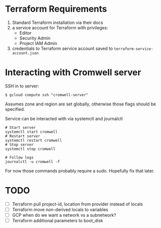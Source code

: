 # Terraform Requirements

1. Standard Terraform installation via their docs
1. a service account for Terraform with privileges:
    - Editor
    - Security Admin
    - Project IAM Admin
1. credentials to Terraform service account saved to
   `terraform-service-account.json`


# Interacting with Cromwell server

SSH in to server:
```
$ gcloud compute ssh "cromwell-server"
```
Assumes zone and region are set globally, otherwise those flags should
be specified.

Service can be interacted with via systemctl and journalctl
```
# Start server
systemctl start cromwell
# Restart server
systemctl restart cromwell
# Stop server
systemctl stop cromwell

# Follow logs
journalctl -u cromwell -f

```
For now those commands probably require a sudo. Hopefully fix that later.


# TODO
- [ ] Terraform pull project-id, location from provider instead of locals
- [ ] Terraform move non-derived locals to variables
- [ ] GCP when do we want a network vs a subnetwork?
- [ ] Terraform additional parameters to boot_disk
